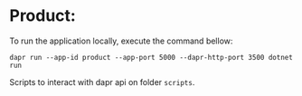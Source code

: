 # Product:
To run the application locally, execute the command bellow:
```
dapr run --app-id product --app-port 5000 --dapr-http-port 3500 dotnet run
```
Scripts to interact with dapr api on folder `scripts`.